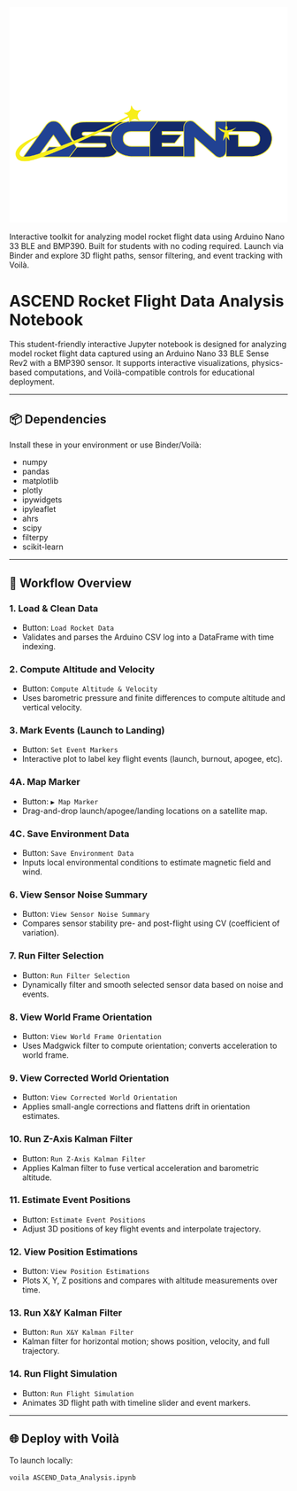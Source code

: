 ![ASCEND](ascend-logo.png)

Interactive toolkit for analyzing model rocket flight data using Arduino Nano 33 BLE and BMP390. Built for students with no coding required. Launch via Binder and explore 3D flight paths, sensor filtering, and event tracking with Voilà.

# ASCEND Rocket Flight Data Analysis Notebook

This student-friendly interactive Jupyter notebook is designed for analyzing model rocket flight data captured using an Arduino Nano 33 BLE Sense Rev2 with a BMP390 sensor. It supports interactive visualizations, physics-based computations, and Voilà-compatible controls for educational deployment.

---

## 📦 Dependencies

Install these in your environment or use Binder/Voilà:
- numpy
- pandas
- matplotlib
- plotly
- ipywidgets
- ipyleaflet
- ahrs
- scipy
- filterpy
- scikit-learn

---

## 🚀 Workflow Overview

### **1. Load & Clean Data**
- Button: `Load Rocket Data`
- Validates and parses the Arduino CSV log into a DataFrame with time indexing.

### **2. Compute Altitude and Velocity**
- Button: `Compute Altitude & Velocity`
- Uses barometric pressure and finite differences to compute altitude and vertical velocity.

### **3. Mark Events (Launch to Landing)**
- Button: `Set Event Markers`
- Interactive plot to label key flight events (launch, burnout, apogee, etc).

### **4A. Map Marker**
- Button: `▶ Map Marker`
- Drag-and-drop launch/apogee/landing locations on a satellite map.

### **4C. Save Environment Data**
- Button: `Save Environment Data`
- Inputs local environmental conditions to estimate magnetic field and wind.

### **6. View Sensor Noise Summary**
- Button: `View Sensor Noise Summary`
- Compares sensor stability pre- and post-flight using CV (coefficient of variation).

### **7. Run Filter Selection**
- Button: `Run Filter Selection`
- Dynamically filter and smooth selected sensor data based on noise and events.

### **8. View World Frame Orientation**
- Button: `View World Frame Orientation`
- Uses Madgwick filter to compute orientation; converts acceleration to world frame.

### **9. View Corrected World Orientation**
- Button: `View Corrected World Orientation`
- Applies small-angle corrections and flattens drift in orientation estimates.

### **10. Run Z-Axis Kalman Filter**
- Button: `Run Z-Axis Kalman Filter`
- Applies Kalman filter to fuse vertical acceleration and barometric altitude.

### **11. Estimate Event Positions**
- Button: `Estimate Event Positions`
- Adjust 3D positions of key flight events and interpolate trajectory.

### **12. View Position Estimations**
- Button: `View Position Estimations`
- Plots X, Y, Z positions and compares with altitude measurements over time.

### **13. Run X&Y Kalman Filter**
- Button: `Run X&Y Kalman Filter`
- Kalman filter for horizontal motion; shows position, velocity, and full trajectory.

### **14. Run Flight Simulation**
- Button: `Run Flight Simulation`
- Animates 3D flight path with timeline slider and event markers.

---

## 🌐 Deploy with Voilà

To launch locally:
```bash
voila ASCEND_Data_Analysis.ipynb
